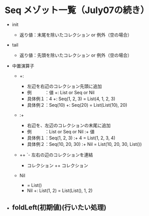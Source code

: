 # Seq メゾット一覧（July07の続き）

- init
  - 返り値：末尾を除いたコレクション or 例外（空の場合）

- tail
  - 返り値：先頭を除いたコレクション or 例外（空の場合）


- 中置演算子
  - +:
    - 左辺を右辺のコレクション先頭に追加
    - 例　　　：値 +: List or Seq or Nil
    - 具体例１：4 +: Seq(1, 2, 3) =  List(4, 1, 2, 3)
    - 具体例２：Seq(10) +: Seq(20) = List(List(10), 20)

  - :+
    - 右辺を、左辺のコレクションの末尾に追加
    - 例　　　：List or Seq or Nil :+ 値
    - 具体例１：Seq(1, 2, 3) :+ 4 = List(1, 2, 3, 4)
    - 具体例２：Seq(10, 20, 30) :+ Nil = List(10, 20, 30, List())

  - ++
   `- 左右の辺のコレクションを連結
    - コレクション ++ コレクション

  - Nil
     - = List()
     - Nil +: List(1, 2) = List(List(), 1, 2)

- foldLeft(初期値)(行いたい処理)
  - 

